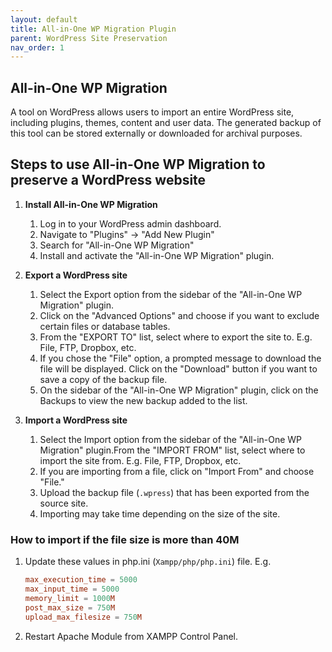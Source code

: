 ```yaml
---
layout: default
title: All-in-One WP Migration Plugin
parent: WordPress Site Preservation
nav_order: 1
---
```


## All-in-One WP Migration
A tool on WordPress allows users to import an entire WordPress site, including plugins, themes, content and user data. The generated backup of this tool can be stored externally or downloaded for archival purposes.

## Steps to use All-in-One WP Migration to preserve a WordPress website

1. **Install All-in-One WP Migration**
    1. Log in to your WordPress admin dashboard. 
    2. Navigate to "Plugins" -> "Add New Plugin" 
    3. Search for "All-in-One WP Migration" 
    4. Install and activate the "All-in-One WP Migration" plugin. 

2. **Export a WordPress site** 
    1. Select the Export option from the sidebar of the "All-in-One WP Migration" plugin. 
    2. Click on the "Advanced Options" and choose if you want to exclude certain files or database tables. 
    3. From the "EXPORT TO" list, select where to export the site to. E.g. File, FTP, Dropbox, etc. 
    4. If you chose the "File" option, a prompted message to download the file will be displayed. Click on the "Download" button if you want to save a copy of the backup file. 
    5. On the sidebar of the "All-in-One WP Migration" plugin, click on the Backups to view the new backup added to the list. 

3. **Import a WordPress site** 
    1. Select the Import option from the sidebar of the "All-in-One WP Migration" plugin.From the "IMPORT FROM" list, select where to import the site from. E.g. File, FTP, Dropbox, etc. 
    2. If you are importing from a file, click on "Import From" and choose "File." 
    3. Upload the backup file (`.wpress`) that has been exported from the source site. 
    4. Importing may take time depending on the size of the site. 

### How to import if the file size is more than 40M
1. Update these values in php.ini (`Xampp/php/php.ini`) file. E.g. 
    ```conf
    max_execution_time = 5000 
    max_input_time = 5000 
    memory_limit = 1000M 
    post_max_size = 750M 
    upload_max_filesize = 750M 
    ```
2. Restart Apache Module from XAMPP Control Panel. 
